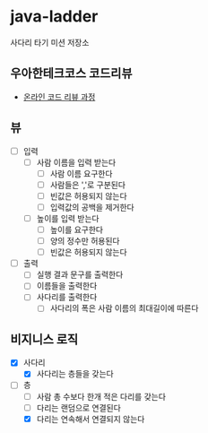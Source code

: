 # java-ladder

사다리 타기 미션 저장소

## 우아한테크코스 코드리뷰

- [온라인 코드 리뷰 과정](https://github.com/woowacourse/woowacourse-docs/blob/master/maincourse/README.md)

## 뷰
- [ ] 입력
  - [ ] 사람 이름을 입력 받는다
    - [ ] 사람 이름 요구한다
    - [ ] 사람들은 ','로 구분된다
    - [ ] 빈값은 허용되지 않는다
    - [ ] 입력값의 공백을 제거한다
  - [ ] 높이를 입력 받는다
    - [ ] 높이를 요구한다
    - [ ] 양의 정수만 허용된다
    - [ ] 빈값은 허용되지 않는다
- [ ] 출력
  - [ ] 실행 결과 문구를 출력한다
  - [ ] 이름들을 출력한다
  - [ ] 사다리를 출력한다
    - [ ] 사다리의 폭은 사람 이름의 최대길이에 따른다
  
## 비지니스 로직
- [x] 사다리
  - [x] 사다리는 층들을 갖는다
- [ ] 층
  - [ ] 사람 총 수보다 한개 적은 다리를 갖는다
  - [ ] 다리는 랜덤으로 연결된다
  - [x] 다리는 연속해서 연결되지 않는다
